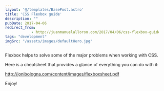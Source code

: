 ```yaml
---
layout: '@/templates/BasePost.astro'
title: 'CSS Flexbox guide'
description: ""
pubDate: 2017-04-06
redirect_from: 
            - http://juanmanuelalloron.com/2017/04/06/css-flexbox-guide/
tags: "development"
imgSrc: "/assets/images/defaultHero.jpg"
---
```

Flexbox helps to solve some of the major problems when working with CSS.

Here is a cheatsheet that provides a glance of everything you can do with it:

http://jonibologna.com/content/images/flexboxsheet.pdf

Enjoy!
